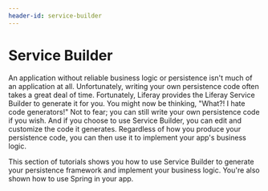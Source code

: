 ```yaml
---
header-id: service-builder
---
```


# Service Builder

An application without reliable business logic or persistence isn't much of an 
application at all. Unfortunately, writing your own persistence code often takes 
a great deal of time. Fortunately, Liferay provides the Liferay Service Builder 
to generate it for you. You might now be thinking, "What?! I hate code 
generators!" Not to fear; you can still write your own persistence code if you 
wish. And if you choose to use Service Builder, you can edit and customize the 
code it generates. Regardless of how you produce your persistence code, you can 
then use it to implement your app's business logic. 

This section of tutorials shows you how to use Service Builder to generate your 
persistence framework and implement your business logic. You're also shown how 
to use Spring in your app.
